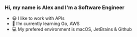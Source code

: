 ### Hi, my name is Alex and I'm a Software Engineer


- 😀  I like to work with APIs
- 📖  I’m currently learning Go, AWS
- 💻  My prefered environment is macOS, JetBrains & Github
